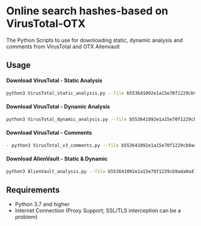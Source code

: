 # Online search hashes-based on VirusTotal-OTX
The Python Scripts to use for downloading static, dynamic analysis and comments from VirusTotal and OTX Alienvault

## Usage
  #### Download VirusTotal - Static Analysis 
  ```bash
  python3 VirusTotal_static_analysis.py --file b553641092e1a15e70f1229cb9ada0a47132f054
   ```
  
  #### Download VirusTotal - Dynamic Analysis
  ```bash
  python3 VirusTotal_dynamic_analysis.py --file b553641092e1a15e70f1229cb9ada0a47132f054
  ```
  #### Download VirusTotal - Comments
  ```bash
  - python3 VirusTotal_v3_comments.py --file b553641092e1a15e70f1229cb9ada0a47132f054
  ```
  #### Download AlienVault - Static & Dynamic
  ```bash
  python3 AlienVault_analysis.py --file b553641092e1a15e70f1229cb9ada0a47132f054
  ```

## Requirements
- Python 3.7 and higher
- Internet Connection (Proxy Support; SSL/TLS interception can be a problem)
